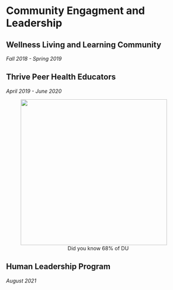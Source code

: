 # Community Engagment and Leadership
## Wellness Living and Learning Community
<i>Fall 2018 - Spring 2019</i>
## Thrive Peer Health Educators
<i>April 2019 - June 2020</i>
<figure>
  <img src="https://user-images.githubusercontent.com/91146906/151018455-c85f1384-062c-466b-ac52-d338eb03a261.jpg" width="400"/>
  <figcaption style="text-align: center">Did you know 68% of DU</figcaption>
</figure>

## Human Leadership Program
<i>August 2021</i>
